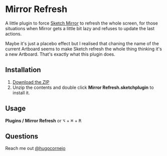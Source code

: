 # Mirror Refresh

A little plugin to force [Sketch Mirror](http://www.bohemiancoding.com/sketch/features/#mirror) to refresh the whole screen, for those situations when Mirror gets a little bit lazy and refuses to update the last actions.

Maybe it's just a placebo effect but I realised that chaning the name of the current Artboard seems to make Sketch refresh the whole thing thinking it's a new Artboard. That's exactly what this plugin does.

## Installation
1. [Download the ZIP](https://github.com/hugocornejo/sketch-mirror-refresh/archive/master.zip)
2. Unzip the contents and double click **Mirror Refresh.sketchplugin** to install it.

## Usage

**Plugins / Mirror Refresh** or <kbd>⌥</kbd> + <kbd>⌘</kbd> + <kbd>R</kbd>

## Questions

Reach me out [@hugocornejo](https://twitter.com/hugocornejo)